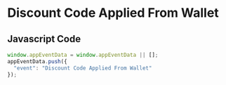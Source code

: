 # Discount Code Applied From Wallet

### 

## Javascript Code
```js
window.appEventData = window.appEventData || [];
appEventData.push({
  "event": "Discount Code Applied From Wallet"
});
```




